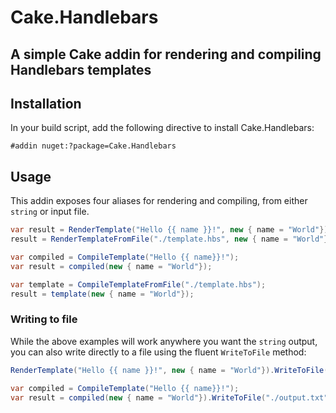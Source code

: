 # Cake.Handlebars

## A simple Cake addin for rendering and compiling Handlebars templates

## Installation

In your build script, add the following directive to install Cake.Handlebars:

```cake
#addin nuget:?package=Cake.Handlebars
```

## Usage

This addin exposes four aliases for rendering and compiling, from either `string` or input file.

```csharp
var result = RenderTemplate("Hello {{ name }}!", new { name = "World"});
result = RenderTemplateFromFile("./template.hbs", new { name = "World"});
```

```csharp
var compiled = CompileTemplate("Hello {{ name}}!");
var result = compiled(new { name = "World"});

var template = CompileTemplateFromFile("./template.hbs");
result = template(new { name = "World"});
```

### Writing to file

While the above examples will work anywhere you want the `string` output, you can also write directly to a file using the fluent `WriteToFile` method:

```csharp
RenderTemplate("Hello {{ name }}!", new { name = "World"}).WriteToFile("./output.txt");
```

```csharp
var compiled = CompileTemplate("Hello {{ name}}!");
var result = compiled(new { name = "World"}).WriteToFile("./output.txt");
```
